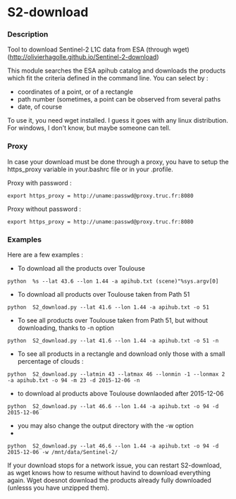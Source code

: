 # S2-download
### Description
Tool to download Sentinel-2 L1C data from ESA (through wget)
(http://olivierhagolle.github.io/Sentinel-2-download)

This module searches the ESA apihub catalog and downloads the products which fit the criteria defined in the command line.
You can select by :
- coordinates of a point, or of a rectangle
- path number (sometimes, a point can be observed from several paths
- date, of course

To use it, you need wget installed. I guess it goes with any linux distribution. For windows, I don't know, but maybe someone can tell.

### Proxy
In case your download must be done through a proxy, you have to setup the https_proxy variable in your.bashrc file or in your .profile.

Proxy with password :

`export https_proxy = http://uname:passwd@proxy.truc.fr:8080`

Proxy without password :

`export https_proxy = http://uname:passwd@proxy.truc.fr:8080`

### Examples
Here are a few examples :
- To download all the products over Toulouse

`python  %s --lat 43.6 --lon 1.44 -a apihub.txt (scene)"%sys.argv[0]`

- To download all products over Toulouse taken from Path 51

`python  S2_download.py --lat 41.6 --lon 1.44 -a apihub.txt -o 51 `

- To see all products over Toulouse taken from Path 51, but without downloading, thanks to -n option

`python  S2_download.py --lat 41.6 --lon 1.44 -a apihub.txt -o 51 -n `

- To see all products in a rectangle and download only those with a small percentage of clouds :

`python  S2_download.py --latmin 43 --latmax 46 --lonmin -1 --lonmax 2 -a apihub.txt -o 94 -m 23 -d 2015-12-06 -n`

- to download al products above Toulouse downlaoded after 2015-12-06

`python  S2_download.py --lat 46.6 --lon 1.44 -a apihub.txt -o 94 -d 2015-12-06`

- you may also change the output directory with the -w option
- 
`python  S2_download.py --lat 46.6 --lon 1.44 -a apihub.txt -o 94 -d 2015-12-06 -w /mnt/data/Sentinel-2/`

If your download stops for a network issue, you can restart S2-download, as wget knows how to resume without havind to download everything again. Wget doesnot download the products already fully downloaded (unlesss you have unzipped them).
